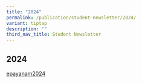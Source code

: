 ```yaml
---
title: "2024"
permalink: /publication/student-newsletter/2024/
variant: tiptap
description: ""
third_nav_title: Student Newsletter
---
```

<h2>2024</h2>
<p><a href="https://tinyurl.com/mw8zj83h" rel="noopener noreferrer nofollow" target="_blank">epayanam2024</a>
</p>